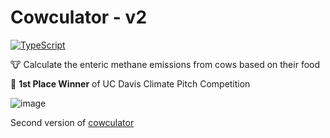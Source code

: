 # Cowculator - v2
[![TypeScript](https://img.shields.io/badge/typescript-%23007ACC.svg?style=for-the-badge&logo=typescript&logoColor=white)](https://github.com/JakeRoggenbuck?tab=repositories&q=&type=&language=typescript)

🐮 Calculate the enteric methane emissions from cows based on their food

🥇 **1st Place Winner** of UC Davis Climate Pitch Competition

![image](https://github.com/user-attachments/assets/c304ce5f-181d-4445-aa47-fe59accfa81f)

Second version of [cowculator](https://github.com/JakeRoggenbuck/cowculator)
